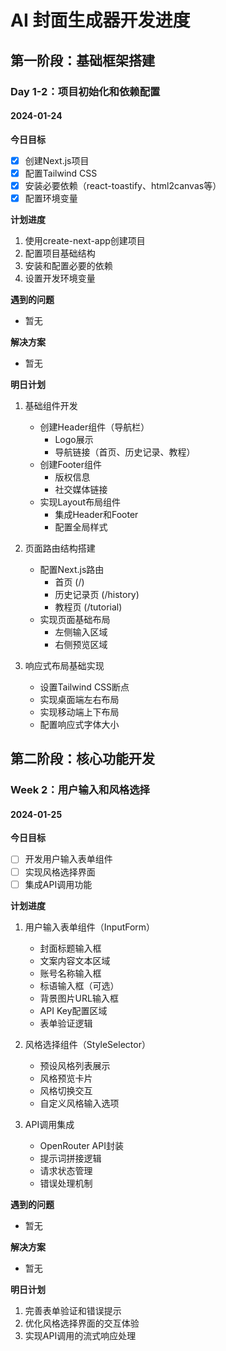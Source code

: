 # AI 封面生成器开发进度

## 第一阶段：基础框架搭建

### Day 1-2：项目初始化和依赖配置

#### 2024-01-24

**今日目标**
- [x] 创建Next.js项目
- [x] 配置Tailwind CSS
- [x] 安装必要依赖（react-toastify、html2canvas等）
- [x] 配置环境变量

**计划进度**
1. 使用create-next-app创建项目
2. 配置项目基础结构
3. 安装和配置必要的依赖
4. 设置开发环境变量

**遇到的问题**
- 暂无

**解决方案**
- 暂无

**明日计划**

1. 基础组件开发
   - 创建Header组件（导航栏）
     - Logo展示
     - 导航链接（首页、历史记录、教程）
   - 创建Footer组件
     - 版权信息
     - 社交媒体链接
   - 实现Layout布局组件
     - 集成Header和Footer
     - 配置全局样式

2. 页面路由结构搭建
   - 配置Next.js路由
     - 首页 (/)
     - 历史记录页 (/history)
     - 教程页 (/tutorial)
   - 实现页面基础布局
     - 左侧输入区域
     - 右侧预览区域

3. 响应式布局基础实现
   - 设置Tailwind CSS断点
   - 实现桌面端左右布局
   - 实现移动端上下布局
   - 配置响应式字体大小

## 第二阶段：核心功能开发

### Week 2：用户输入和风格选择

#### 2024-01-25

**今日目标**
- [ ] 开发用户输入表单组件
- [ ] 实现风格选择界面
- [ ] 集成API调用功能

**计划进度**
1. 用户输入表单组件（InputForm）
   - 封面标题输入框
   - 文案内容文本区域
   - 账号名称输入框
   - 标语输入框（可选）
   - 背景图片URL输入框
   - API Key配置区域
   - 表单验证逻辑

2. 风格选择组件（StyleSelector）
   - 预设风格列表展示
   - 风格预览卡片
   - 风格切换交互
   - 自定义风格输入选项

3. API调用集成
   - OpenRouter API封装
   - 提示词拼接逻辑
   - 请求状态管理
   - 错误处理机制

**遇到的问题**
- 暂无

**解决方案**
- 暂无

**明日计划**
1. 完善表单验证和错误提示
2. 优化风格选择界面的交互体验
3. 实现API调用的流式响应处理